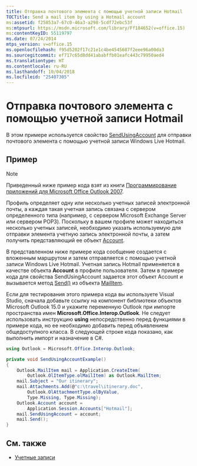 ```yaml
---
title: Отправка почтового элемента с помощью учетной записи Hotmail
TOCTitle: Send a mail item by using a Hotmail account
ms:assetid: f25853a7-67c0-46a3-a298-5cdf72ebc53f
ms:mtpsurl: https://msdn.microsoft.com/library/Ff184652(v=office.15)
ms:contentKeyID: 55119797
ms.date: 07/24/2014
mtps_version: v=office.15
ms.openlocfilehash: f95d5202f17c21e1c4be4545687f2eee96a00da3
ms.sourcegitcommit: ef717c65d8dd41ababffb01eafc443c79950aed4
ms.translationtype: HT
ms.contentlocale: ru-RU
ms.lasthandoff: 10/04/2018
ms.locfileid: "25407305"
---
```

# <a name="send-a-mail-item-by-using-a-hotmail-account"></a>Отправка почтового элемента с помощью учетной записи Hotmail

В этом примере используется свойство [SendUsingAccount](https://msdn.microsoft.com/library/bb623679\(v=office.15\)) для отправки почтового элемента с помощью учетной записи Windows Live Hotmail.

## <a name="example"></a>Пример

> [!NOTE] 
> Приведенный ниже пример кода взят из книги [Программирование приложений для Microsoft Office Outlook 2007](https://www.amazon.com/gp/product/0735622493?ie=UTF8&tag=msmsdn-20&linkCode=as2&camp=1789&creative=9325&creativeASIN=0735622493).

Профиль определяет одну или несколько учетных записей электронной почты, а каждая такая учетная запись связана с сервером определенного типа (например, с сервером Microsoft Exchange Server или сервером POP3). Поскольку в вашем профиле может находиться несколько учетных записей, необходимо указать используемую для отправки элемента учетную запись электронной почты, а затем получить представляющий ее объект [Account](https://msdn.microsoft.com/library/bb645103\(v=office.15\)).

В представленном ниже примере кода сообщение создается с вложенным маршрутом и затем отправляется с помощью учетной записи Windows Live Hotmail. Учетная запись Hotmail применяется в качестве объекта **Account** в профиле пользователя. Затем в примере кода для свойства SendUsingAccount задается этот объект Account и вызывается метод [Send()](https://msdn.microsoft.com/library/bb644139\(v=office.15\)) из объекта [MailItem](https://msdn.microsoft.com/library/bb643865\(v=office.15\)).

Если для тестирования этого примера кода вы используете Visual Studio, сначала добавьте ссылку на компонент библиотеки объектов Microsoft Outlook 15.0 и укажите переменную Outlook при импорте пространства имен **Microsoft.Office.Interop.Outlook**. Не следует использовать инструкцию **using** непосредственно перед функциями в примере кода, но ее необходимо добавить перед объявлением общедоступного класса. В следующей строке кода показано, как выполнить импорт и назначение в C\#.

```csharp
using Outlook = Microsoft.Office.Interop.Outlook;
```

```csharp
private void SendUsingAccountExample()
{
    Outlook.MailItem mail = Application.CreateItem(
        Outlook.OlItemType.olMailItem) as Outlook.MailItem;
    mail.Subject = "Our itinerary";
    mail.Attachments.Add(@"c:\travel\itinerary.doc",
        Outlook.OlAttachmentType.olByValue,
        Type.Missing, Type.Missing);
    Outlook.Account account =
        Application.Session.Accounts["Hotmail"];
    mail.SendUsingAccount = account;
    mail.Send();
}
```

## <a name="see-also"></a>См. также

- [Учетные записи](accounts.md)

